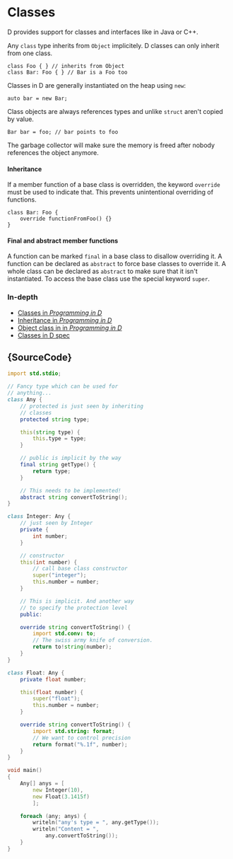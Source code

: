 # Classes

D provides support for classes and interfaces like in Java or C++.

Any `class` type inherits from `Object` implicitely. D classes can only
inherit from one class.

    class Foo { } // inherits from Object
    class Bar: Foo { } // Bar is a Foo too

Classes in D are generally instantiated on the heap using `new`:

    auto bar = new Bar;

Class objects are always references types and unlike `struct` aren't
copied by value.

    Bar bar = foo; // bar points to foo

The garbage collector will make sure the memory is freed
after nobody references the object anymore.

#### Inheritance

If a member function of a base class is overridden, the keyword
`override` must be used to indicate that. This prevents unintentional
overriding of functions.

    class Bar: Foo {
        override functionFromFoo() {}
    }
    
#### Final and abstract member functions

A function can be marked `final` in a base class to disallow overriding
it. A function can be declared as `abstract` to force base classes to override
it. A whole class can be declared as `abstract` to make sure
that it isn't instantiated. To access the base class
use the special keyword `super`.

### In-depth

- [Classes in _Programming in D_](http://ddili.org/ders/d.en/class.html)
- [Inheritance in _Programming in D_](http://ddili.org/ders/d.en/inheritance.html)
- [Object class in  in _Programming in D_](http://ddili.org/ders/d.en/object.html)
- [Classes in D spec](https://dlang.org/spec/class.html)

## {SourceCode}

```d
import std.stdio;

// Fancy type which can be used for
// anything...
class Any {
    // protected is just seen by inheriting
    // classes
    protected string type;

    this(string type) {
        this.type = type;
    }

    // public is implicit by the way
    final string getType() {
        return type;
    }

    // This needs to be implemented!
    abstract string convertToString();
}

class Integer: Any {
    // just seen by Integer
    private {
        int number;
    }

    // constructor
    this(int number) {
        // call base class constructor
        super("integer");
        this.number = number;
    }

    // This is implicit. And another way
    // to specify the protection level
    public:

    override string convertToString() {
        import std.conv: to;
        // The swiss army knife of conversion.
        return to!string(number);
    }
}

class Float: Any {
    private float number;

    this(float number) {
        super("float");
        this.number = number;
    }

    override string convertToString() {
        import std.string: format;
        // We want to control precision
        return format("%.1f", number);
    }
}

void main()
{
    Any[] anys = [
        new Integer(10),
        new Float(3.1415f)
        ];

    foreach (any; anys) {
        writeln("any's type = ", any.getType());
        writeln("Content = ",
            any.convertToString());
    }
}
```
